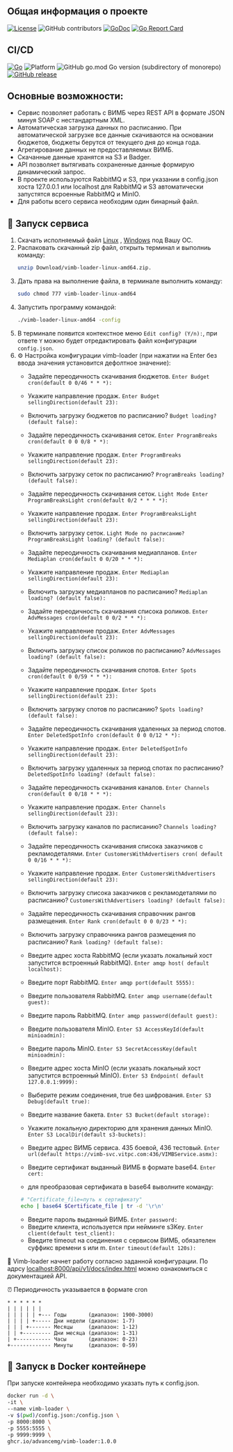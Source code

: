 ## Общая информация о проекте
[![License](http://img.shields.io/badge/Licence-MIT-blue.svg)](LICENSE)
![GitHub contributors](https://img.shields.io/github/contributors/advancemg/vimb-loader)
[![GoDoc](https://godoc.org/github.com/advancemg/vimb-loader?status.svg)](https://godoc.org/github.com/advancemg/vimb-loader)
[![Go Report Card](https://goreportcard.com/badge/github.com/advancemg/vimb-loader)](https://goreportcard.com/report/github.com/advancemg/vimb-loader)

## CI/CD
[![Go](https://github.com/advancemg/vimb-loader/actions/workflows/project-go-action.yml/badge.svg)](https://github.com/advancemg/vimb-loader/actions/workflows/project-go-action.yml)
![Platform](https://img.shields.io/badge/platform-Linux%20%7C%20Win-blue)
![GitHub go.mod Go version (subdirectory of monorepo)](https://img.shields.io/github/go-mod/go-version/advancemg/vimb-loader)
[![GitHub release](https://img.shields.io/github/v/release/advancemg/vimb-loader)](https://github.com/advancemg/vimb-loader/releases/latest)

## Основные возможности:

* Сервис позволяет работать с ВИМБ через REST API в формате JSON минуя SOAP с нестандартным XML.
* Автоматическая загрузка данных по расписанию. При автоматической загрузке все данные скачиваются на основании бюджетов, бюджеты берутся от текущего дня до конца года.
* Агрегирование данных не предоставляемых ВИМБ.
* Скачанные данные хранятся на S3 и Badger.
* API позволяет вытягивать сохраненные данные формирую динамический запрос.
* В проекте используются RabbitMQ и S3, при указании в config.json хоста 127.0.0.1 или localhost для RabbitMQ и S3
  автоматически запустятся всроенные RabbitMQ и MinIO.
* Для работы всего сервиса необходим один бинарный файл.

## 🚀 Запуск сервиса

1. Скачать исполняемый
   файл [Linux](https://github.com/advancemg/vimb-loader/releases/download/v1.0.0/vimb-loader-linux-amd64.zip)
   , [Windows](https://github.com/advancemg/vimb-loader/releases/download/v1.0.0/vimb-loader-windows-amd64.zip)
   под Вашу ОС.
2. Распаковать скачанный zip файл, открыть терминал и выполниь команду:
   ``` bash 
   unzip Download/vimb-loader-linux-amd64.zip.
   ```
3. Дать права на выполнение файла, в терминале выполнить команду:
   ``` bash 
   sudo chmod 777 vimb-loader-linux-amd64
   ```
4. Запустить программу командой:
   ``` bash 
   ./vimb-loader-linux-amd64 -config
   ```
5. В терминале появится контекстное меню ``Edit config? (Y/n):``, при ответе ``Y`` можно будет отредактировать файл
   конфигурации ``config.json``.
6. ⚙️ Настройка конфигурации vimb-loader (при нажатии на Enter без ввода значения установится дефолтное значение):
    * Задайте переодичность скачивания бюджетов. ``Enter Budget cron(default 0 0/46 * * *):``
    * Укажите направление продаж. ``Enter Budget sellingDirection(default 23):``
    * Включить загрузку бюджетов по расписанию? ``Budget loading? (default false):``
    * Задайте переодичность скачивания сеток. ``Enter ProgramBreaks cron(default 0 0 0/8 * *):``
    * Укажите направление продаж. ``Enter ProgramBreaks sellingDirection(default 23):``
    * Включить загрузку сеток по расписанию? ``ProgramBreaks loading? (default false):``
    * Задайте переодичность скачивания сеток. ``Light Mode Enter ProgramBreaksLight cron(default 0/2 * * * *):``
    * Укажите направление продаж. ``Enter ProgramBreaksLight sellingDirection(default 23):``
    * Включить загрузку сеток. ``Light Mode по расписанию? ProgramBreaksLight loading? (default false):``
    * Задайте переодичность скачивания медиапланов. ``Enter Mediaplan cron(default 0 0/20 * * *):``
    * Укажите направление продаж. ``Enter Mediaplan sellingDirection(default 23):``
    * Включить загрузку медиапланов по расписанию? ``Mediaplan loading? (default false):``
    * Задайте переодичность скачивания списока роликов. ``Enter AdvMessages cron(default 0 0/2 * * *):``
    * Укажите направление продаж. ``Enter AdvMessages sellingDirection(default 23):``
    * Включить загрузку список роликов по расписанию? ``AdvMessages loading? (default false):``
    * Задайте переодичность скачивания спотов. ``Enter Spots cron(default 0 0/59 * * *):``
    * Укажите направление продаж. ``Enter Spots sellingDirection(default 23):``
    * Включить загрузку спотов по расписанию? ``Spots loading? (default false):``
    * Задайте переодичность скачивания удаленных за период
      спотов. ``Enter DeletedSpotInfo cron(default 0 0 0/12 * *):``
    * Укажите направление продаж. ``Enter DeletedSpotInfo sellingDirection(default 23):``
    * Включить загрузку удаленных за период спотах по расписанию? ``DeletedSpotInfo loading? (default false):``
    * Задайте переодичность скачивания каналов. ``Enter Channels cron(default 0 0/18 * * *):``
    * Укажите направление продаж. ``Enter Channels sellingDirection(default 23):``
    * Включить загрузку каналов по расписанию? ``Channels loading? (default false):``
    * Задайте переодичность скачивания списока заказчиков с
      рекламодеталями. ``Enter CustomersWithAdvertisers cron(
      default 0 0/16 * * *):``
    * Укажите направление продаж. ``Enter CustomersWithAdvertisers sellingDirection(default 23):``
    * Включить загрузку списока заказчиков с рекламодеталями по
      расписанию? ``CustomersWithAdvertisers loading? (default
      false):``

    * Задайте переодичность скачивания справочник рангов размещения. ``Enter Rank cron(default 0 0 0/23 * *):``
    * Включить загрузку справочника рангов размещения по расписанию? ``Rank loading? (default false):``
    * Введите адрес хоста RabbitMQ (если указать локальный хост запустится встроенный RabbitMQ). ``Enter amqp host(
      default localhost):``
    * Введите порт RabbitMQ. ``Enter amqp port(default 5555):``
    * Введите пользователя RabbitMQ. ``Enter amqp username(default guest):``
    * Введите пароль RabbitMQ. ``Enter amqp password(default guest):``
    * Введите пользователя MinIO. ``Enter S3 AccessKeyId(default minioadmin):``
    * Введите пароль MinIO. ``Enter S3 SecretAccessKey(default minioadmin):``
    * Введите адрес хоста MinIO (если указать локальный хост запустится встроенный MinIO). ``Enter S3 Endpoint(
      default 127.0.0.1:9999):``
    * Выберите режим соединения, true без шифрования. ``Enter S3 Debug(default true):``
    * Введите название бакета. ``Enter S3 Bucket(default storage):``
    * Укажите локальную директорию для хранения данных MinIO. ``Enter S3 LocalDir(default s3-buckets):``
    * Введите адрес ВИМБ сервиса. 435 боевой, 436
      тестовый. ``Enter url(default https://vimb-svc.vitpc.com:436/VIMBService.asmx):``
    * Введите сертификат выданный ВИМБ в формате base64. ``Enter cert:``
    * для преобразовая сертификата в base64 выволните команду:
    ``` bash
     # "Certificate_file=путь к сертификату"
     echo | base64 $Certificate_file | tr -d '\r\n'
    ```
    * Введите пароль выданный ВИМБ. ``Enter password:``
    * Введите клиента, используется при нейминге s3Key. ``Enter client(default test_client):``
    * Введите timeout на соединения с сервисом ВИМБ, обязателен суффикс времени s или
   m. ``Enter timeout(default 120s):``

 🎉 Vimb-loader начнет работу согласно заданной конфигурации. По
   адрсу [localhost:8000/api/v1/docs/index.html](http://localhost:8000/api/v1/docs/index.html) можно ознакомиться с
   документацией API.

⏰ Периодичность указывается в формате cron 
```
* * * * * *
| | | | | |
| | | | | +--- Годы       (диапазон: 1900-3000)
| | | | +----- Дни недели (диапазон: 1-7)
| | | +------- Месяцы     (диапазон: 1-12)
| | +--------- Дни месяца (диапазон: 1-31)
| +----------- Часы       (диапазон: 0-23)
+------------- Минуты     (диапазон: 0-59)
```

## 🐳 Запуск в Docker контейнере
При запуске контейнера необходимо указать путь к config.json.
   ``` bash 
   docker run -d \
  -it \
  --name vimb-loader \
  -v $(pwd)/config.json:/config.json \
  -p 8000:8000 \
  -p 5555:5555 \
  -p 9999:9999 \
  ghcr.io/advancemg/vimb-loader:1.0.0
   ```
